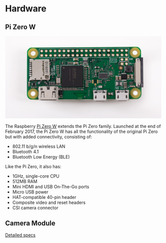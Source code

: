 # Hardware

## Pi Zero W

![](pics/zero-w.png)

The Raspberry [Pi Zero W](https://www.raspberrypi.org/products/pi-zero-w/)
extends the Pi Zero family. Launched at
the end of February 2017, the Pi Zero W has all the functionality
of the original Pi Zero but with added connectivity, consisting of:

- 802.11 b/g/n wireless LAN
- Bluetooth 4.1
- Bluetooth Low Energy (BLE)

Like the Pi Zero, it also has:

- 1GHz, single-core CPU
- 512MB RAM
- Mini HDMI and USB On-The-Go ports
- Micro USB power
- HAT-compatible 40-pin header
- Composite video and reset headers
- CSI camera connector


## Camera Module

[Detailed specs](https://www.raspberrypi.org/documentation/hardware/camera/README.md)
